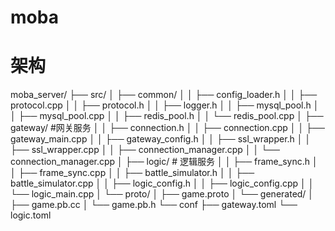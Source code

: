 # moba
# 架构
moba_server/
├── src/
│   ├── common/
│   │   ├── config_loader.h
│   │   ├── protocol.cpp
│   │   ├── protocol.h
│   │   ├── logger.h
│   │   ├── mysql_pool.h
│   │   ├── mysql_pool.cpp
│   │   ├── redis_pool.h
│   │   └── redis_pool.cpp
│   ├── gateway/              #网关服务
│   │   ├── connection.h
│   │   ├── connection.cpp
│   │   ├── gateway_main.cpp
│   │   ├── gateway_config.h
│   │   ├── ssl_wrapper.h
│   │   ├── ssl_wrapper.cpp
│   │   ├── connection_manager.cpp
│   │   └── connection_manager.cpp
│   ├── logic/                # 逻辑服务
│   │   ├── frame_sync.h
│   │   ├── frame_sync.cpp
│   │   ├── battle_simulator.h
│   │   ├── battle_simulator.cpp
│   │   ├── logic_config.h
│   │   ├── logic_config.cpp
│   │   └── logic_main.cpp
│   └── proto/
│       ├── game.proto
│       └── generated/
│           ├── game.pb.cc
│           └── game.pb.h
└── conf
    ├── gateway.toml
    └── logic.toml